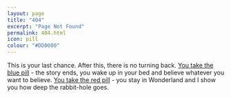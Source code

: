 ```yaml
---
layout: page
title: "404"
excerpt: "Page Not Found"
permalink: 404.html
icon: pill
colour: "#DD0000"
---
```


This is your last chance. After this, there is no turning back. [You take the blue pill][1] - the story ends, you wake up in your bed and believe whatever you want to believe. [You take the red pill][2] - you stay in Wonderland and I show you how deep the rabbit-hole goes.

[1]: /
[2]: https://github.com/daviddarnes/darn.es/issues/new?title=Missing%20Page&body=I%20took%20the%20red%20pill%20and%20now%20I%27m%20here%2C%20I%20was%20looking%20for%20(insert%20page)%20but%20it%20wasn%27t%20there...%0A%0A...It%27s%20cold.&labels[]=content&labels[]=bug&assignee=daviddarnes "Remember that all I am offering is the truth. Nothing more."

